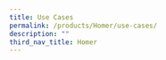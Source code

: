```yaml
---
title: Use Cases
permalink: /products/Homer/use-cases/
description: ""
third_nav_title: Homer
---
```

